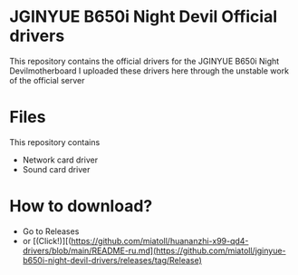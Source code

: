 # JGINYUE B650i Night Devil Official drivers

This repository contains the official drivers for the JGINYUE B650i Night Devilmotherboard
I uploaded these drivers here through the unstable work of the official server
# Files
This repository contains
 
 - Network card driver 
 - Sound card driver
   
# How to download?
 - Go to Releases
 - or [(Click!)][(https://github.com/miatoll/huananzhi-x99-qd4-drivers/blob/main/README-ru.md](https://github.com/miatoll/jginyue-b650i-night-devil-drivers/releases/tag/Release)
 
